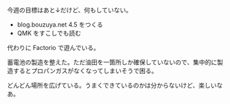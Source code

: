 今週の目標はあと↓だけど、何もしていない。

- blog.bouzuya.net 4.5 をつくる
- QMK をすこしでも読む

代わりに Factorio で遊んでいる。

蓄電池の製造を整えた。ただ油田を一箇所しか確保していないので、集中的に製造するとプロパンガスがなくなってしまいそうで困る。

どんどん場所を広げている。うまくできているのかは分からないけど、楽しいなあ。
